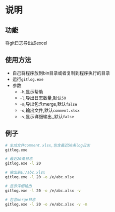 # 说明

## 功能

将git日志导出成excel

## 使用方法

- 自己将程序放到bin目录或者复制到程序执行的目录
- 运行`gitlog.exe`
- 参数
  - `-h`,显示帮助
  - `-l`,导出日志数量,默认`50`
  - `-m`,导出包含merge,默认`false`
  - `-o`,输出文件,默认`comment.xlsx`
  - `-v`,显示详细输出,,默认`false`

## 例子

```bash
# 生成文件comment.xlsx,包含最近50条log日志
gitlog.exe

# 最近20条日志
gitlog.exe -l 20

# 输出到E:/abc.xlsx
gitlog.exe -l 20 -o /e/abc.xlsx

# 显示详细输出
gitlog.exe -l 20 -o /e/abc.xlsx -v

# 包含merge日志
gitlog.exe -l 20 -o /e/abc.xlsx -v -m
```
